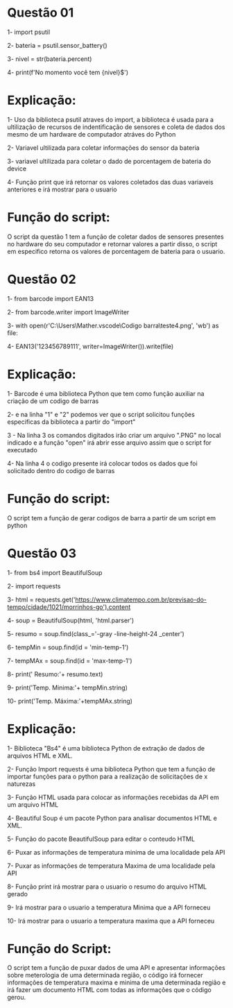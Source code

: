 

# Questão 01
1- import psutil

2- bateria = psutil.sensor_battery()

3- nivel = str(bateria.percent)

4- print(f'No momento você tem {nivel}$')


# Explicação:
1- Uso da biblioteca psutil atraves do import, a biblioteca é usada para a ultilização de recursos de indentificação de sensores e coleta de dados dos mesmo de um hardware de computador atráves do Python

2- Variavel ultilizada para coletar informações do sensor da bateria

3- variavel ultilizada para coletar o dado de porcentagem de bateria do device

4- Função print que irá retornar os valores coletados das duas variaveis anteriores e irá mostrar para o usuario
# Função do script:
O script da questão 1 tem a função de coletar dados de sensores presentes no hardware do seu computador e retornar valores a partir disso, o script em especifico retorna os valores de porcentagem de bateria para o usuario.

# Questão 02
1- from barcode import EAN13

2- from barcode.writer import ImageWriter

3- with open(r'C:\Users\Mather\.vscode\Codigo barra\teste4.png', 'wb') as file:

4-    EAN13('123456789111', writer=ImageWriter()).write(file)

# Explicação:
1- Barcode é uma biblioteca Python que tem como função auxiliar na criação de um codigo de barras

2- e na linha "1" e "2" podemos ver que o script solicitou funções especificas da biblioteca a partir do "import"

3 - Na linha 3 os comandos digitados irão criar um arquivo ".PNG"  no local indicado e a função "open" irá abrir esse arquivo assim que o script for executado

4- Na linha 4 o codigo presente irá colocar todos os dados que foi solicitado dentro do codigo de barras
# Função do script:
O script tem a função de gerar codigos de barra a partir de um script em python

# Questão 03 

1- from bs4 import BeautifulSoup

2- import requests


3- html = requests.get('https://www.climatempo.com.br/previsao-do-tempo/cidade/1021/morrinhos-go').content


4- soup = BeautifulSoup(html, 'html.parser')


5- resumo = soup.find(class_='-gray -line-height-24 _center')


6- tempMin = soup.find(id = 'min-temp-1')

7- tempMAx = soup.find(id = 'max-temp-1')


8-   print(' Resumo:'+ resumo.text)

9-   print('Temp. Minima:'+ tempMin.string)

10- print('Temp. Máxima:'+tempMAx.string)

# Explicação:

1- Biblioteca "Bs4" é uma biblioteca Python de extração de dados de arquivos HTML e XML.

2- Função Import requests é uma biblioteca Python que tem a função de importar funções para o python para a realização de solicitações de x naturezas

3- Função HTML usada para colocar as informações recebidas da API em um arquivo HTML

4- Beautiful Soup é um pacote Python para analisar documentos HTML e XML.

5- Função do pacote BeautifulSoup para editar o conteudo HTML 

6- Puxar as informações de temperatura minima de uma localidade pela API

7- Puxar as informações de temperatura Maxima de uma localidade pela API

8- Função print irá mostrar para o usuario o resumo do arquivo HTML gerado

9- Irá mostrar para o usuario a temperatura Minima que a API forneceu 

10- Irá mostrar para o usuario a temperatura maxima que a API forneceu

# Função do Script:
O script tem a função de puxar dados de uma API e apresentar informações sobre meterologia de uma determinada região, o código irá fornecer informações de temperatura maxima e minima de uma determinada região e irá fazer um documento HTML com todas as informações que o código gerou.

